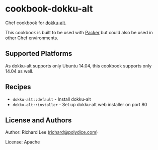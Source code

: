 # cookbook-dokku-alt

Chef cookbook for [dokku-alt](https://github.com/dokku-alt/dokku-alt).

This cookbook is built to be used with [Packer](https://www.packer.io/) but could also be used in other Chef environments.

## Supported Platforms

As dokku-alt supports only Ubuntu 14.04, this cookbook supports only 14.04 as well.

## Recipes

* `dokku-alt::default` - Install dokku-alt
* `dokku-alt::installer` - Set up dokku-alt web installer on port 80

## License and Authors

Author: Richard Lee (richard@polydice.com)

License: Apache
